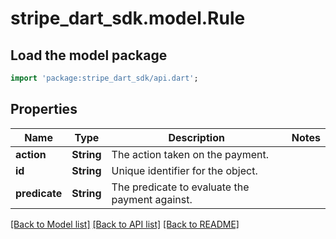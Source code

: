 # stripe_dart_sdk.model.Rule

## Load the model package
```dart
import 'package:stripe_dart_sdk/api.dart';
```

## Properties
Name | Type | Description | Notes
------------ | ------------- | ------------- | -------------
**action** | **String** | The action taken on the payment. | 
**id** | **String** | Unique identifier for the object. | 
**predicate** | **String** | The predicate to evaluate the payment against. | 

[[Back to Model list]](../README.md#documentation-for-models) [[Back to API list]](../README.md#documentation-for-api-endpoints) [[Back to README]](../README.md)


